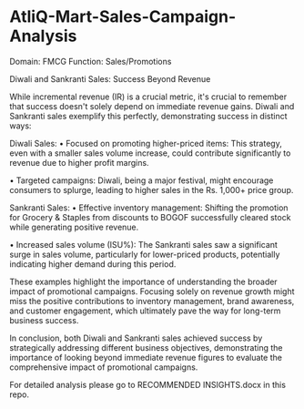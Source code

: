 # AtliQ-Mart-Sales-Campaign-Analysis
Domain: FMCG  Function: Sales/Promotions

Diwali and Sankranti Sales: Success Beyond Revenue

While incremental revenue (IR) is a crucial metric, it's crucial to remember that success doesn't solely depend on immediate revenue gains. Diwali and Sankranti sales exemplify this perfectly, demonstrating success in distinct ways:

Diwali Sales:
•	Focused on promoting higher-priced items: This strategy, even with a smaller sales volume increase, could contribute significantly to revenue due to higher profit margins.

•	Targeted campaigns: Diwali, being a major festival, might encourage consumers to splurge, leading to higher sales in the Rs. 1,000+ price group.

Sankranti Sales:
•	Effective inventory management: Shifting the promotion for Grocery & Staples from discounts to BOGOF successfully cleared stock while generating positive revenue.

•	Increased sales volume (ISU%): The Sankranti sales saw a significant surge in sales volume, particularly for lower-priced products, potentially indicating higher demand during this period.

These examples highlight the importance of understanding the broader impact of promotional campaigns. Focusing solely on revenue growth might miss the positive contributions to inventory management, brand awareness, and customer engagement, which ultimately pave the way for long-term business success.


In conclusion, both Diwali and Sankranti sales achieved success by strategically addressing different business objectives, demonstrating the importance of looking beyond immediate revenue figures to evaluate the comprehensive impact of promotional campaigns.


For detailed analysis please go to RECOMMENDED INSIGHTS.docx in this repo.
